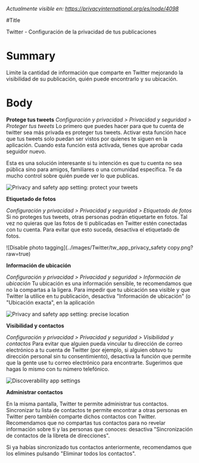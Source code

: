 *Actualmente visible en: https://privacyinternational.org/es/node/4098*

#Title

Twitter - Configuración de la privacidad de tus publicaciones

# Summary

Limite la cantidad de información que comparte en Twitter mejorando la visibilidad de su publicación, quién puede encontrarlo y su ubicación.


# Body

**Protege tus tweets**
*Configuración y privacidad > Privacidad y seguridad > Proteger tus tweets*
Lo primero que puedes hacer para que tu cuenta de twitter sea más privada es proteger tus tweets. Activar esta función hace que tus tweets solo puedan ser vistos por quienes te siguen en la aplicación. Cuando esta función está activada, tienes que aprobar cada seguidor nuevo.

Esta es una solución interesante si tu intención es que tu cuenta no sea pública sino para amigos, familiares o una comunidad específica. Te da mucho control sobre quién puede ver lo que publicas.

![Privacy and safety app setting: protect your tweets](../images/Twitter/tw_app_privacy_safety.png?raw=true)

**Etiquetado de fotos**

*Configuración y privacidad > Privacidad y seguridad > Etiquetado de fotos*
Si no proteges tus tweets, otras personas podrán etiquetarte en fotos. Tal vez no quieras que las fotos de ti publicadas en Twitter estén conectadas con tu cuenta. Para evitar que esto suceda, desactiva el etiquetado de fotos.

![Disable photo tagging](../images/Twitter/tw_app_privacy_safety copy.png?raw=true)

**Información de ubicación**

*Configuración y privacidad > Privacidad y seguridad > Información de ubicación*
Tu ubicación es una información sensible, te recomendamos que no la compartas a la ligera. Para impedir que tu ubicación sea visible y que Twitter la utilice en tu publicación, desactiva "Información de ubicación" (o "Ubicación exacta", en la aplicación

![Privacy and safety app setting: precise location](../images/Twitter/tw_app_privacy_safety2.png?raw=true)


**Visibilidad y contactos**

*Configuración y privacidad > Privacidad y seguridad > Visibilidad y contactos*
Para evitar que alguien pueda vincular tu dirección de correo electrónico a tu cuenta de Twitter (por ejemplo, si alguien obtuvo tu dirección personal sin tu consentimiento), desactiva la función que permite que la gente use tu correo electrónico para encontrarte. Sugerimos que hagas lo mismo con tu número telefónico.

![Discoverability app settings](../images/Twitter/tw_app_discoverability.png?raw=true)

**Administrar contactos**

En la misma pantalla, Twitter te permite administrar tus contactos. Sincronizar tu lista de contactos te permite encontrar a otras personas en Twitter pero también comparte dichos contactos con Twitter. Recomendamos que no compartas tus contactos para no revelar información sobre ti y las personas que conoces: desactiva "Sincronización de contactos de la libreta de direcciones".

Si ya habías sincronizado tus contactos anteriormente, recomendamos que los elimines pulsando "Eliminar todos los contactos".
